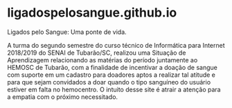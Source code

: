 # ligadospelosangue.github.io

Ligados pelo Sangue: Uma ponte de vida.

A turma do segundo semestre do curso técnico de Informática para Internet 2018/2019 do SENAI de Tubarão/SC, realizou uma Situação de Aprendizagem relacionando as matérias do período juntamente ao HEMOSC de Tubarão, com a finalidade de incentivar a doação de sangue com suporte em um cadastro para doadores aptos a realizar tal atitude e para que sejam convidados a doar quando o tipo sanguíneo do usuário estiver em falta no hemocentro. 
O intuito desse site é atrair a atenção para a empatia com o próximo necessitado.
